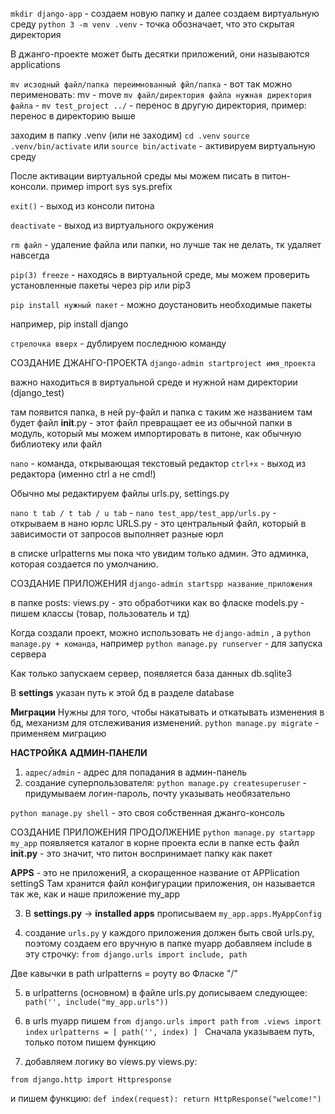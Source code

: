 `mkdir django-app` - создаем новую папку
и далее создаем виртуальную среду
`python 3 -m venv .venv` - точка обозначает, что это скрытая директория

В джанго-проекте может быть десятки приложений, они называются applications

`mv исзодный файл/папка переимнованный фйл/папка` - вот так можно перименовать: mv - move
`mv файл/директория файла нужная директория файла` - `mv test_project ../` - перенос в другую директория, пример: перенос в директорию выше



заходим в папку .venv (или не заходим) `cd .venv`
`source .venv/bin/activate` или `source bin/activate` - активируем виртуальную среду

После активации виртуальной среды мы можем писать в питон-консоли.
пример
import sys
sys.prefix

`exit()` - выход из консоли питона

`deactivate` - выход из виртуального окружения

`rm файл` - удаление файла или папки, но лучше так не делать, тк удаляет навсегда

`pip(3) freeze` - находясь в виртуальной среде, мы можем проверить установленные пакеты через pip или pip3

`pip install нужный пакет` - можно доустановить необходимые пакеты

например, pip install django

`стрелочка вверх` - дублируем последнюю команду

СОЗДАНИЕ ДЖАНГО-ПРОЕКТА
`django-admin startproject имя_проекта`

важно находиться в виртуальной среде и нужной нам директории (django_test)

там появится папка, в ней py-файл и папка с таким же названием
там будет файл __init__.py - этот файл превращает ее из обычной папки в модуль, который мы можем импортировать в питоне, как обычную библиотеку или файл

`nano` - команда, открывающая текстовый редактор
`ctrl+x` - выход из редактора (именно ctrl а не cmd!)

Обычно мы редактируем файлы urls.py, settings.py

`nano t tab / t tab / u tab` - `nano test_app/test_app/urls.py` - открываем в нано юрлс
URLS.py - это центральный файл, который в зависимости от запросов выполняет разные юрл

в списке urlpatterns мы пока что увидим только админ. Это админка, которая создается по умолчанию.

СОЗДАНИЕ ПРИЛОЖЕНИЯ
`django-admin startspp название_приложения`

в папке posts:
views.py - это обработчики как во фласке
models.py - пишем классы (товар, пользователь и тд)

Когда создали проект, можно использовать не `django-admin` , а `python manage.py + команда`,
например `python manage.py runserver` - для запуска сервера

Как только запускаем сервер, появляется база данных db.sqlite3

В <b>settings</b> указан путь к этой бд в разделе database

<b>Миграции</b>
Нужны для того, чтобы накатывать и откатывать изменения в бд, механизм для отслеживания изменений.
`python manage.py migrate` - применяем миграцию

<b>НАСТРОЙКА АДМИН-ПАНЕЛИ</b>
1. `адрес/admin` - адрес для попадания в админ-панель
2. создание суперпользователя:
`python manage.py createsuperuser` - придумываем логин-пароль, почту указывать необязательно

`python manage.py shell` - это своя собственная джанго-консоль

СОЗДАНИЕ ПРИЛОЖЕНИЯ ПРОДОЛЖЕНИЕ
`python manage.py startapp my_app`
появляется каталог в корне проекта
если в папке есть файл <b>__init__.py</b> - это значит, что питон воспринимает папку как пакет

<b>APPS</b> - это не приложениЯ, а скоращенное название от APPlication settingS
Там хранится файл конфигурации приложения, он называется так же, как и наше приложение my_app

3. В <b>settings.py</b> -> <b>installed apps</b> прописываем
`my_app.apps.MyAppConfig`

4. создание `urls.py`
у каждого приложения должен быть свой urls.py, поэтому создаем его вручную в папке myapp
добавляем include в эту строчку:
`from django.urls import include, path`

Две кавычки в path urlpatterns = роуту во Фласке "/"

5. в urlpatterns (основном) в файле urls.py дописываем следующее:
`path('', include("my_app.urls"))`

6. в urls myapp
пишем
`from django.urls import path`
`from .views import index`
`urlpatterns = [
                path('', index)
                ]
                `
 Сначала указываем путь, только потом пишем функцию
 
 7. добавляем логику во views.py
views.py:

`from django.http import Httpresponse`

и пишем функцию:
`def index(request):
   return HttpResponse("welcome!")
   `
